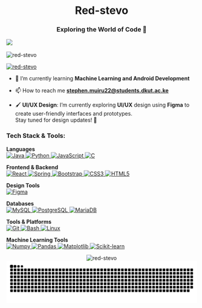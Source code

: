 <h1 align="center">Red-stevo</h1>
  <h3 align="center">Exploring the World of Code 🚀</h3>
       <image src='https://github.com/user-attachments/assets/da570577-8a3a-466f-93ca-6614dcd22214' height='200' />

  <p align="left"> <img src="https://komarev.com/ghpvc/?username=red-stevo&label=Profile%20views&color=0e75b6&style=flat" alt="red-stevo" /> </p>
  <p align="left"> <a href="[https://github.com/ryo-ma/github-profile-trophy](https://github-profile-trophy.vercel.app/)">
    <img src="https://github-profile-trophy.vercel.app/?username=red-stevo&theme=matrix" alt="red-stevo" /></a> </p>
    
  - 🌱 I’m currently learning **Machine Learning and Android Development**
  
  - 📫 How to reach me **stephen.muiru22@students.dkut.ac.ke**

  - 🖌️ **UI/UX Design**: I’m currently exploring **UI/UX** design using **Figma** to create user-friendly interfaces and prototypes.<br>
       Stay tuned for design updates! 🎨<br>

  <h3 align="left">Tech Stack & Tools:</h3>
<p align="left">


  
  <!-- Programming Languages -->
  <b>Languages</b><br>
  <a href="https://www.java.com" target="_blank" rel="noreferrer">
    <img src="https://img.shields.io/badge/Java-ED8B00?style=for-the-badge&logo=java&logoColor=white" alt="Java" />
  </a>
  <a href="https://www.python.org" target="_blank" rel="noreferrer">
    <img src="https://img.shields.io/badge/Python-3776AB?style=for-the-badge&logo=python&logoColor=white" alt="Python" />
  </a>
  <a href="https://developer.mozilla.org/en-US/docs/Web/JavaScript" target="_blank" rel="noreferrer">
    <img src="https://img.shields.io/badge/JavaScript-F7DF1E?style=for-the-badge&logo=javascript&logoColor=black" alt="JavaScript" />
  </a>
  <a href="https://www.cprogramming.com/" target="_blank" rel="noreferrer">
    <img src="https://img.shields.io/badge/C-00599C?style=for-the-badge&logo=c&logoColor=white" alt="C" />
  </a>

  <!-- Web Development -->
  <b>Frontend & Backend</b><br>
  <a href="https://reactjs.org/" target="_blank" rel="noreferrer">
    <img src="https://img.shields.io/badge/React-61DAFB?style=for-the-badge&logo=react&logoColor=black" alt="React" />
  </a>
  <a href="https://spring.io/" target="_blank" rel="noreferrer">
    <img src="https://img.shields.io/badge/Spring-6DB33F?style=for-the-badge&logo=spring&logoColor=white" alt="Spring" />
  </a>
  <a href="https://getbootstrap.com" target="_blank" rel="noreferrer">
    <img src="https://img.shields.io/badge/Bootstrap-563D7C?style=for-the-badge&logo=bootstrap&logoColor=white" alt="Bootstrap" />
  </a>
  <a href="https://www.w3schools.com/css/" target="_blank" rel="noreferrer">
    <img src="https://img.shields.io/badge/CSS3-1572B6?style=for-the-badge&logo=css3&logoColor=white" alt="CSS3" />
  </a>
  <a href="https://www.w3.org/html/" target="_blank" rel="noreferrer">
    <img src="https://img.shields.io/badge/HTML5-E34F26?style=for-the-badge&logo=html5&logoColor=white" alt="HTML5" />
  </a>

<b>Design Tools</b><br>
<a href="https://www.figma.com/" target="_blank" rel="noreferrer">
  <img src="https://img.shields.io/badge/Figma-F24E1E?style=for-the-badge&logo=figma&logoColor=white" alt="Figma">
</a>

  <!-- Databases -->
  <b>Databases</b><br>
  <a href="https://www.mysql.com/" target="_blank" rel="noreferrer">
    <img src="https://img.shields.io/badge/MySQL-4479A1?style=for-the-badge&logo=mysql&logoColor=white" alt="MySQL" />
  </a>
  <a href="https://www.postgresql.org" target="_blank" rel="noreferrer">
    <img src="https://img.shields.io/badge/PostgreSQL-336791?style=for-the-badge&logo=postgresql&logoColor=white" alt="PostgreSQL" />
  </a>
  <a href="https://mariadb.org/" target="_blank" rel="noreferrer">
    <img src="https://img.shields.io/badge/MariaDB-003545?style=for-the-badge&logo=mariadb&logoColor=white" alt="MariaDB" />
  </a>

  <!-- Tools -->
  <b>Tools & Platforms</b><br>
  <a href="https://git-scm.com/" target="_blank" rel="noreferrer">
    <img src="https://img.shields.io/badge/Git-F05032?style=for-the-badge&logo=git&logoColor=white" alt="Git" />
  </a>
  <a href="https://www.gnu.org/software/bash/" target="_blank" rel="noreferrer">
    <img src="https://img.shields.io/badge/Bash-4EAA25?style=for-the-badge&logo=gnu-bash&logoColor=white" alt="Bash" />
  </a>
  <a href="https://www.linux.org/" target="_blank" rel="noreferrer">
    <img src="https://img.shields.io/badge/Linux-FCC624?style=for-the-badge&logo=linux&logoColor=black" alt="Linux" />
  </a>

  <!-- Machine Learning -->
  <b>Machine Learning Tools</b><br>
  <a href="https://numpy.org/" target="_blank" rel="noreferrer">
    <img src="https://img.shields.io/badge/Numpy-013243?style=for-the-badge&logo=numpy&logoColor=white" alt="Numpy" />
  </a>
  <a href="https://pandas.pydata.org/" target="_blank" rel="noreferrer">
    <img src="https://img.shields.io/badge/Pandas-150458?style=for-the-badge&logo=pandas&logoColor=white" alt="Pandas" />
  </a>
  <a href="https://matplotlib.org/" target="_blank" rel="noreferrer">
    <img src="https://img.shields.io/badge/Matplotlib-007ACC?style=for-the-badge&logo=matplotlib&logoColor=white" alt="Matplotlib" />
  </a>
  <a href="https://scikit-learn.org/" target="_blank" rel="noreferrer">
    <img src="https://img.shields.io/badge/ScikitLearn-F7931E?style=for-the-badge&logo=scikit-learn&logoColor=white" alt="Scikit-learn" />
  </a>

</p>

  
<div align="center">
  <img src="https://github-readme-streak-stats.herokuapp.com/?user=red-stevo&theme=aura&hide_border=true" alt="red-stevo" />
</div>


  <img src="https://raw.githubusercontent.com/platane/snk/output/github-contribution-grid-snake-dark.svg" alt="Snake animation" />

